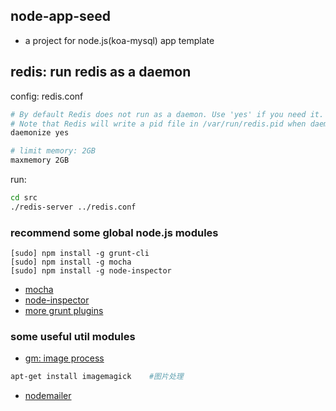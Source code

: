 ## node-app-seed
* a project for node.js(koa-mysql) app template

## redis: run redis as a daemon
config: redis.conf
```bash
# By default Redis does not run as a daemon. Use 'yes' if you need it.
# Note that Redis will write a pid file in /var/run/redis.pid when daemonized.
daemonize yes

# limit memory: 2GB
maxmemory 2GB
```

run:
```bash
cd src
./redis-server ../redis.conf
```

### recommend some global node.js modules
```
[sudo] npm install -g grunt-cli
[sudo] npm install -g mocha
[sudo] npm install -g node-inspector
```

* [mocha](https://github.com/visionmedia/mocha)
* [node-inspector](https://github.com/node-inspector/node-inspector)
* [more grunt plugins](http://gruntjs.com/plugins)

### some useful util modules
* [gm: image process](https://github.com/aheckmann/gm)

```bash
apt-get install imagemagick    #图片处理
```

* [nodemailer](https://github.com/andris9/Nodemailer)
